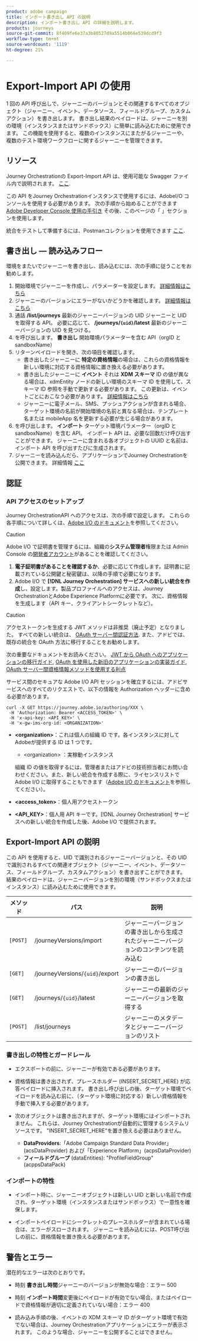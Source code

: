 ```yaml
---
product: adobe campaign
title: インポート書き出し API の説明
description: インポート書き出し API の詳細を説明します。
products: journeys
source-git-commit: 8f409fe6e37a3b80527d9a5514b066e539dcd9f3
workflow-type: tm+mt
source-wordcount: '1119'
ht-degree: 21%

---
```



# Export-Import API の使用

1 回の API 呼び出しで、ジャーニーのバージョンとその関連するすべてのオブジェクト（ジャーニー、イベント、データソース、フィールドグループ、カスタムアクション）を書き出します。 書き出し結果のペイロードは、ジャーニーを別の環境（インスタンスまたはサンドボックス）に簡単に読み込むために使用できます。
この機能を使用すると、複数のインスタンスにまたがるジャーニーや、複数のテスト環境ワークフローに関するジャーニーを管理できます。


## リソース

Journey Orchestrationの Export-Import API は、使用可能な Swagger ファイル内で説明されます。 [ここ](https://adobedocs.github.io/JourneyAPI/docs/).

この API をJourney Orchestrationインスタンスで使用するには、AdobeI/O コンソールを使用する必要があります。 次の手順から始めることができます [Adobe Developer Console 使用の手引き](https://www.adobe.io/apis/experienceplatform/console/docs.html#!AdobeDocs/adobeio-console/master/getting-started.md) その後、このページの「 」セクションを使用します。

統合をテストして準備するには、Postmanコレクションを使用できます [ここ](https://raw.githubusercontent.com/AdobeDocs/JourneyAPI/master/postman-collections/Journey-Orchestration_Export-import-API_postman-collection.json).


## 書き出し — 読み込みフロー

環境をまたいでジャーニーを書き出し、読み込むには、次の手順に従うことをお勧めします。

1. 開始環境でジャーニーを作成し、パラメーターを設定します。 [詳細情報はこちら](https://experienceleague.adobe.com/docs/journeys/using/building-journeys/about-journey-building/journey.html)
1. ジャーニーのバージョンにエラーがないかどうかを確認します。 [詳細情報はこちら](https://experienceleague.adobe.com/docs/journeys/using/building-journeys/testing-the-journey.html)
1. 通話 **/list/journeys** 最新のジャーニーバージョンの UID ジャーニーと UID を取得する API。 必要に応じて、 **/journeys/`{uid}`/latest** 最新のジャーニーバージョンの UID を見つける。
1. を呼び出します。 **書き出し** 開始環境パラメーターを含む API（orgID と sandboxName）
1. リターンペイロードを開き、次の項目を確認します。
   * 書き出したジャーニーに **特定の資格情報**&#x200B;の場合は、これらの資格情報を新しい環境に対応する資格情報に置き換える必要があります。
   * 書き出したジャーニーに **イベント** それは **XDM スキーマ** ID の値が異なる場合は、xdmEntity ノードの新しい環境のスキーマ ID を使用して、スキーマ ID 参照を手動で更新する必要があります。 この更新は、イベントごとにおこなう必要があります。 [詳細情報はこちら](https://experienceleague.adobe.com/docs/journeys/using/events-journeys/experience-event-schema.html)
   * ジャーニーに電子メール、SMS、プッシュアクションが含まれる場合、ターゲット環境の名前が開始環境の名前と異なる場合は、テンプレート名または mobileApp 名を更新する必要が生じる場合があります。
1. を呼び出します。 **インポート** ターゲット環境パラメーター（orgID と sandboxName）を含む API。 インポート API は、必要な回数だけ呼び出すことができます。 ジャーニーに含まれる各オブジェクトの UUID と名前は、インポート API を呼び出すたびに生成されます。
1. ジャーニーを読み込んだら、アプリケーションでJourney Orchestrationを公開できます。 詳細情報 [ここ](https://experienceleague.adobe.com/docs/journeys/using/building-journeys/publishing-the-journey.html)


## 認証

### API アクセスのセットアップ

Journey OrchestrationAPI へのアクセスは、次の手順で設定します。 これらの各手順について詳しくは、[Adobe I/O のドキュメント](https://www.adobe.io/authentication/auth-methods.html#!AdobeDocs/adobeio-auth/master/AuthenticationOverview/ServiceAccountIntegration.md)を参照してください。

>[!CAUTION]
>
>Adobe I/O で証明書を管理するには、組織の<b>システム管理者</b>権限または Admin Console の[開発者アカウント](https://helpx.adobe.com/jp/enterprise/using/manage-developers.html)があることを確認してください。

1. **電子証明書があることを確認するか**、必要に応じて作成します。証明書に記載されている公開鍵と秘密鍵は、以降の手順で必要になります。
1. Adobe I/O で **[!DNL Journey Orchestration] サービスへの新しい統合を作成**&#x200B;し、設定します。製品プロファイルへのアクセスは、Journey OrchestrationとAdobe Experience Platformに必要です。 次に、資格情報を生成します（API キー、クライアントシークレットなど）。

>[!CAUTION]
>
>アクセストークンを生成する JWT メソッドは非推奨（廃止予定）となりました。 すべての新しい統合は、 [OAuth サーバー間認証方法](https://experienceleague.adobe.com/docs/experience-platform/landing/platform-apis/api-authentication.html#select-oauth-server-to-server). また、アドビでは、既存の統合を OAuth 方法に移行することをお勧めします。
>
>次の重要なドキュメントをお読みください。
>[JWT から OAuth へのアプリケーションの移行ガイド](https://developer.adobe.com/developer-console/docs/guides/authentication/ServerToServerAuthentication/migration/),
>[OAuth を使用した新旧のアプリケーションの実装ガイド](https://developer.adobe.com/developer-console/docs/guides/authentication/ServerToServerAuthentication/implementation/),
>[OAuth サーバー間資格情報メソッドを使用する利点](https://developer.adobe.com/developer-console/docs/guides/authentication/ServerToServerAuthentication/migration/#why-oauth-server-to-server-credentials)


サービス間のセキュアな Adobe I/O API セッションを確立するには、アドビサービスへのすべてのリクエストで、以下の情報を Authorization ヘッダーに含める必要があります。

```
curl -X GET https://journey.adobe.io/authoring/XXX \
 -H 'Authorization: Bearer <ACCESS_TOKEN>' \
 -H 'x-api-key: <API_KEY>' \
 -H 'x-gw-ims-org-id: <ORGANIZATION>'
```

* **&lt;organization>**：これは個人の組織 ID です。各インスタンスに対してAdobeが提供する ID は 1 つです。

   * &lt;organization> ：実稼動インスタンス

  組織 ID の値を取得するには、管理者またはアドビの技術担当者にお問い合わせください。また、新しい統合を作成する際に、ライセンスリストで Adobe I/O に取得することもできます（[Adobe I/O のドキュメント](https://www.adobe.io/authentication.html)を参照してください）。

* **&lt;access_token>**：個人用アクセストークン

* **&lt;API_KEY>**：個人用 API キーです。[!DNL Journey Orchestration] サービスへの新しい統合を作成した後、Adobe I/O で提供されます。



## Export-Import API の説明

この API を使用すると、UID で識別されるジャーニーバージョンと、その UID で識別されるすべての関連オブジェクト（ジャーニー、イベント、データソース、フィールドグループ、カスタムアクション）を書き出すことができます。
結果のペイロードは、ジャーニーバージョンを別の環境（サンドボックスまたはインスタンス）に読み込むために使用できます。

| メソッド | パス | 説明 |
|---|---|---|
| `[POST]` | /journeyVersions/import | ジャーニーバージョンの書き出しから生成されたジャーニーバージョンのコンテンツを読み込む |
| `[GET]` | /journeyVersions/`{uid}`/export | ジャーニーのバージョンの書き出し |
| `[GET]` | /journeys/`{uid}`/latest | ジャーニーの最新のジャーニーバージョンを取得する |
| `[POST]` | /list/journeys | ジャーニーのメタデータとジャーニーバージョンのリスト |


### 書き出しの特性とガードレール

* エクスポートの前に、ジャーニーが有効である必要があります。

* 資格情報は書き出されず、プレースホルダー (INSERT_SECRET_HERE) が応答ペイロードに挿入されます。
書き出し呼び出しの後、ターゲット環境でペイロードを読み込む前に、（ターゲット環境に対応する）新しい資格情報を手動で挿入する必要があります。

* 次のオブジェクトは書き出されますが、ターゲット環境にはインポートされません。 これらは、Journey Orchestrationが自動的に管理するシステムリソースです。 &quot;INSERT_SECRET_HERE&quot;を置き換える必要はありません。
   * **DataProviders**:「Adobe Campaign Standard Data Provider」(acsDataProvider) および「Experience Platform」(acpsDataProvider)
   * **フィールドグループ** (dataEntities): &quot;ProfileFieldGroup&quot; (acppsDataPack)



### インポートの特性

* インポート時に、ジャーニーオブジェクトは新しい UID と新しい名前で作成され、ターゲット環境（インスタンスまたはサンドボックス）で一意性を確保します。

* インポートペイロードにシークレットのプレースホルダーが含まれている場合は、エラーがスローされます。 ジャーニーを読み込むには、POST呼び出しの前に、資格情報を置き換える必要があります。

## 警告とエラー

潜在的なエラーは次のとおりです。

* 時刻 **書き出し時間**&#x200B;ジャーニーのバージョンが無効な場合：エラー 500

* 時刻 **インポート時間**&#x200B;変更後にペイロードが有効でない場合、またはペイロードで資格情報が適切に定義されていない場合：エラー 400

* 読み込み手順の後、イベントの XDM スキーマ ID がターゲット環境で有効でない場合は、Journey Orchestrationアプリケーションにエラーが表示されます。 このような場合、ジャーニーを公開することはできません。